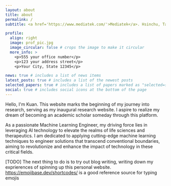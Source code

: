 ```yaml
---
layout: about
title: about
permalink: /
subtitle: <a href='https://www.mediatek.com/'>Mediatek</a>. Hsinchu, Taiwan. research.tpm@gmail.com. . Etc.

profile:
  align: right
  image: prof_pic.jpg
  image_circular: false # crops the image to make it circular
  more_info: >
    <p>555 your office number</p>
    <p>123 your address street</p>
    <p>Your City, State 12345</p>

news: true # includes a list of news items
latest_posts: true # includes a list of the newest posts
selected_papers: true # includes a list of papers marked as "selected={true}"
social: true # includes social icons at the bottom of the page
---
```

Hello, I'm Kuan. This website marks the beginning of my journey into research, serving as my inaugural research website. I aspire to realize my dream of becoming an academic scholar someday through this platform.

As a passionate Machine Learning Engineer, my driving force lies in leveraging AI technology to elevate the realms of life sciences and therapeutics. I am dedicated to applying cutting-edge machine learning techniques to engineer solutions that transcend conventional boundaries, aiming to revolutionize and enhance the impact of technology in these critical fields.

[TODO] The next thing to do is to try out blog writing, writing down my exprierences of spinning up this personal website. https://emojibase.dev/shortcodes/ is a good reference source for typing emojis

<!-- Write your biography here. Tell the world about yourself. Link to your favorite [subreddit](http://reddit.com). You can put a picture in, too. The code is already in, just name your picture `prof_pic.jpg` and put it in the `img/` folder.

Put your address / P.O. box / other info right below your picture. You can also disable any of these elements by editing `profile` property of the YAML header of your `_pages/about.md`. Edit `_bibliography/papers.bib` and Jekyll will render your [publications page](/al-folio/publications/) automatically.

Link to your social media connections, too. This theme is set up to use [Font Awesome icons](https://fontawesome.com/) and [Academicons](https://jpswalsh.github.io/academicons/), like the ones below. Add your Facebook, Twitter, LinkedIn, Google Scholar, or just disable all of them. -->
